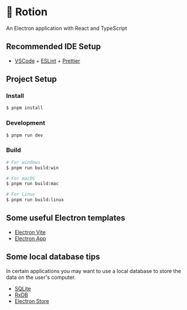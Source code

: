 # 📃 Rotion

An Electron application with React and TypeScript

## Recommended IDE Setup

- [VSCode](https://code.visualstudio.com/) + [ESLint](https://marketplace.visualstudio.com/items?itemName=dbaeumer.vscode-eslint) + [Prettier](https://marketplace.visualstudio.com/items?itemName=esbenp.prettier-vscode)

## Project Setup

### Install

```bash
$ pnpm install
```

### Development

```bash
$ pnpm run dev
```

### Build

```bash
# For windows
$ pnpm run build:win

# For macOS
$ pnpm run build:mac

# For Linux
$ pnpm run build:linux
```

## Some useful Electron templates

- [Electron Vite](https://evite.netlify.app/)
- [Electron App](https://github.com/daltonmenezes/electron-app)

## Some local database tips

In certain applications you may want to use a local database to store the data on the user's computer.

- [SQLite](https://www.sqlite.org/index.html)
- [RxDB](https://rxdb.info/)
- [Electron Store](https://www.npmjs.com/package/electron-store)